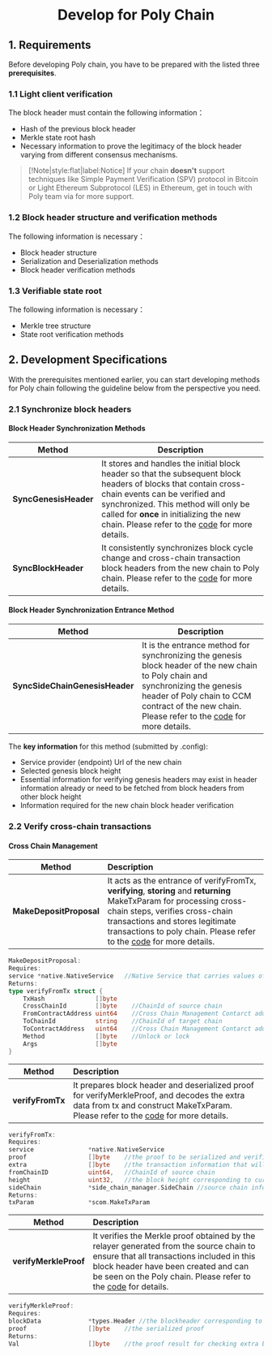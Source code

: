 <h1 align="center">Develop for Poly Chain</h1>

## 1. Requirements

Before developing Poly chain, you have to be prepared with the listed three **prerequisites**.

### 1.1 Light client verification

The block header must contain the following information：
- Hash of the previous block header
- Merkle state root hash
- Necessary information to prove the legitimacy of the block header varying from different consensus mechanisms.

> [!Note|style:flat|label:Notice]
> If your chain **doesn't** support techniques like Simple Payment Verification (SPV) protocol in Bitcoin or Light Ethereum Subprotocol (LES) in Ethereum, get in touch with Poly team via <a class="fab fa-discord" href= "https://discord.com/invite/y6MuEnq"></a> for more support.

### 1.2 Block header structure and verification methods

The following information is necessary：
- Block header structure
- Serialization and Deserialization methods
- Block header verification methods

### 1.3 Verifiable state root

The following information is necessary：
- Merkle tree structure
- State root verification methods

## 2. Development Specifications

With the prerequisites mentioned earlier, you can start developing methods for Poly chain following the guideline below from the perspective you need. 

### 2.1 Synchronize block headers

#### Block Header Synchronization Methods

| Method                | Description                                                                                                                                                                                                                                                                                                                                                                                 |
|-----------------------|---------------------------------------------------------------------------------------------------------------------------------------------------------------------------------------------------------------------------------------------------------------------------------------------------------------------------------------------------------------------------------------------|
| **SyncGenesisHeader** | It stores and handles the initial block header so that the subsequent block headers of blocks that contain cross-chain events can be verified and synchronized. This method will only be called for **once** in initializing the new chain. Please refer to the [code](https://github.com/polynetwork/poly/blob/master/native/service/header_sync/eth/header_sync.go#L61) for more details. |
| **SyncBlockHeader**   | It consistently synchronizes block cycle change and cross-chain transaction block headers from the new chain to Poly chain. Please refer to the [code](https://github.com/polynetwork/poly/blob/master/native/service/header_sync/eth/header_sync.go#L99) for more details.                                                                                                                 |


#### Block Header Synchronization Entrance Method

| Method                           | Description                                                                                                                                                                                                                                                                                                          |
|----------------------------------|----------------------------------------------------------------------------------------------------------------------------------------------------------------------------------------------------------------------------------------------------------------------------------------------------------------------|
| **SyncSideChainGenesisHeader**   | It is the entrance method for synchronizing the genesis block header of the new chain to Poly chain and synchronizing the genesis header of Poly chain to CCM contract of the new chain. Please refer to the [code](https://github.com/polynetwork/poly-io-test/blob/master/cmd/tools/run.go#L607) for more details. |

The **key information** for this method (submitted by .config):
- Service provider (endpoint) Url of the new chain
- Selected genesis block height
- Essential information for verifying genesis headers may exist in header information already or need to be fetched from block headers from other block height
- Information required for the new chain block header verification


### 2.2 Verify cross-chain transactions

#### Cross Chain Management

| Method                    | Description                                                                                                                                                                                                                                                                                                                                                                      |
|---------------------------|:---------------------------------------------------------------------------------------------------------------------------------------------------------------------------------------------------------------------------------------------------------------------------------------------------------------------------------------------------------------------------------|
| **MakeDepositProposal**   | It acts as the entrance of verifyFromTx, **verifying**, **storing** and **returning** MakeTxParam for processing cross-chain steps, verifies cross-chain transactions and stores legitimate transactions to poly chain.  Please refer to the [code](https://github.com/polynetwork/poly/blob/master/native/service/cross_chain_manager/eth/eth_handler.go#L34) for more details. |

```go
MakeDepositProposal:
Requires:
service *native.NativeService   //Native Service that carries values of information of cross-chain events
Returns:
type verifyFromTx struct {
	TxHash              []byte    
	CrossChainId        []byte    //ChainId of source chain
	FromContractAddress uint64    //Cross Chain Management Contarct address of source chain
	ToChainId           string    //ChainId of target chain
	ToContractAddress   uint64    //Cross Chain Management Contarct address of target chain
	Method              []byte    //Unlock or lock
	Args                []byte
}
```
| Method           | Description                                                                                                                                                                                                                                                                                                              |
|------------------|:-------------------------------------------------------------------------------------------------------------------------------------------------------------------------------------------------------------------------------------------------------------------------------------------------------------------------|
| **verifyFromTx** | It prepares block header and deserialized proof for verifyMerkleProof, and decodes the extra data from tx and construct MakeTxParam. Please refer to the [code](https://github.com/polynetwork/poly/blob/4323af5cfcd2a3277653d5bdc4db015cd9755fee/native/service/cross_chain_manager/eth/utils.go#L41) for more details. |

```go
verifyFromTx:
Requires:
service               *native.NativeService  
proof                 []byte    //the proof to be serialized and verified
extra                 []byte    //the transaction information that will be used for constructing verifyFromTx
fromChainID           uint64,   //ChainId of source chain
height                uint32,   //the block height corresponding to current transaction event
sideChain             *side_chain_manager.SideChain //source chain information that contains ccm contract address
Returns:
txParam               *scom.MakeTxParam 
```
| Method                | Description                                                                                                                                                                                                                                                                                                                                                                            |
|-----------------------|:---------------------------------------------------------------------------------------------------------------------------------------------------------------------------------------------------------------------------------------------------------------------------------------------------------------------------------------------------------------------------------------|
| **verifyMerkleProof** | It verifies the Merkle proof obtained by the relayer generated from the source chain to ensure that all transactions included in this block header have been created and can be seen on the Poly chain. Please refer to the [code](https://github.com/polynetwork/poly/blob/4323af5cfcd2a3277653d5bdc4db015cd9755fee/native/service/cross_chain_manager/eth/utils.go#L88) for details. |

```go
verifyMerkleProof:
Requires:
blockData             *types.Header //the blockheader corresponding to current transaction event  
proof                 []byte    //the serialized proof
Returns:
Val                   []byte    //the proof result for checking extra before constructing verifyFromTx
```
